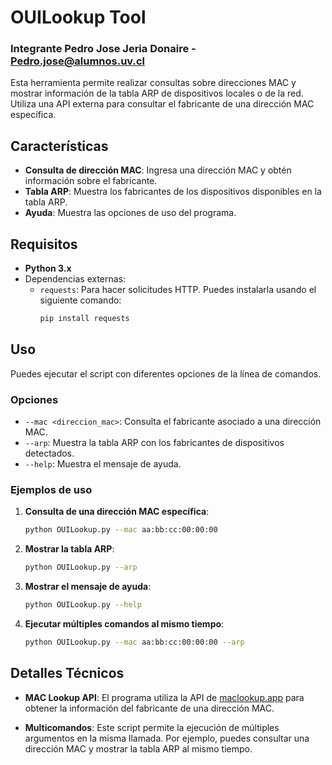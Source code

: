 # OUILookup Tool

### Integrante Pedro Jose Jeria Donaire - Pedro.jose@alumnos.uv.cl

Esta herramienta permite realizar consultas sobre direcciones MAC y mostrar información de la tabla ARP de dispositivos locales o de la red. Utiliza una API externa para consultar el fabricante de una dirección MAC específica.

## Características

- **Consulta de dirección MAC**: Ingresa una dirección MAC y obtén información sobre el fabricante.
- **Tabla ARP**: Muestra los fabricantes de los dispositivos disponibles en la tabla ARP.
- **Ayuda**: Muestra las opciones de uso del programa.

## Requisitos

- **Python 3.x**
- Dependencias externas:
  - `requests`: Para hacer solicitudes HTTP. Puedes instalarla usando el siguiente comando:
    ```bash
    pip install requests
    ```

## Uso

Puedes ejecutar el script con diferentes opciones de la línea de comandos.

### Opciones

- `--mac <direccion_mac>`: Consulta el fabricante asociado a una dirección MAC.
- `--arp`: Muestra la tabla ARP con los fabricantes de dispositivos detectados.
- `--help`: Muestra el mensaje de ayuda.

### Ejemplos de uso

1. **Consulta de una dirección MAC específica**:
    ```bash
    python OUILookup.py --mac aa:bb:cc:00:00:00
    ```

2. **Mostrar la tabla ARP**:
    ```bash
    python OUILookup.py --arp
    ```

3. **Mostrar el mensaje de ayuda**:
    ```bash
    python OUILookup.py --help
    ```

4. **Ejecutar múltiples comandos al mismo tiempo**:
    ```bash
    python OUILookup.py --mac aa:bb:cc:00:00:00 --arp
    ```

## Detalles Técnicos

- **MAC Lookup API**: El programa utiliza la API de [maclookup.app](https://maclookup.app) para obtener la información del fabricante de una dirección MAC.
  
- **Multicomandos**: Este script permite la ejecución de múltiples argumentos en la misma llamada. Por ejemplo, puedes consultar una dirección MAC y mostrar la tabla ARP al mismo tiempo.
